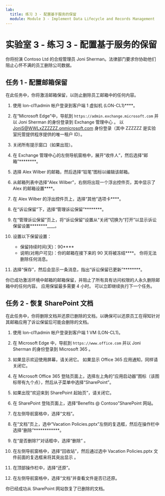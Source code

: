 ```yaml
---
lab:
  title: 练习 3 - 配置基于服务的保留
  module: Module 3 - Implement Data Lifecycle and Records Management
---
```


# 实验室 3 - 练习 3 - 配置基于服务的保留

你将扮演 Contoso Ltd 的合规管理员 Joni Sherman。法律部门要求你协助他们阻止心怀不满的员工删除公司数据。

## 任务 1 - 配置邮箱保留

在此任务中，你将激活邮箱保留，以防止删除员工邮箱中的任何内容。

1. 使用 lon-cl1\admin 帐户登录到客户端 1 虚拟机 (LON-CL1)****。

1. 在“Microsoft Edge”中，导航到 `https://admin.exchange.microsoft.com` 并以 Joni Sherman 的身份登录到 Exchange 管理中心  。 以 JoniS@WWLxZZZZZZ.onmicrosoft.com 身份登录（其中 ZZZZZZ 是实验室托管提供程序提供的唯一租户 ID）。

1. 关闭所有提示窗口（如果出现）。

1. 在 Exchange 管理中心的左侧导航窗格中，展开“收件人”，然后选择“邮箱”********。

1. 选择 Alex Wilber 的邮箱，然后选择“铅笔”图标以编辑该邮箱。

1. 从邮箱列表中选择“Alex Wilber”，右侧将出现一个浮出控件页，其中显示了 Alex 的邮箱设置****。

1. 在 Alex Wilber 的浮出控件页上，选择“其他”选项卡****。

1. 在“诉讼保留”下，选择“管理诉讼保留”********。

1. 在“管理诉讼保留”页上，将“诉讼保留”设置从“关闭”切换为“打开”以显示诉讼保留设置********____。

1. 设置以下保留设置：

    - 保留持续时间(天)：90****
    - 说明(对用户可见)：你的邮箱在接下来的 90 天将被冻结****。 你将无法删除任何消息。

1. 选择“保存”，然后会显示一条消息，指出“诉讼保留已更新”********。

你已成功激活环境中邮箱的邮箱保留，并阻止了所有具有访问权限的人永久删除邮箱中的任何内容。 应用保留最多需要 4 小时。  可以立即继续执行下一个任务。

## 任务 2 - 恢复 SharePoint 文档

在此任务中，你将删除文档并还原已删除的文档，以确保可以还原员工在得知针对其邮箱应用了诉讼保留后可能会删除的文档。

1. 使用 lon-cl1\admin 帐户登录到客户端 1 VM (LON-CL1)。

1. 在 Microsoft Edge 中，导航到 `https://www.office.com` 并以 Joni Sherman 的身份登录到 Microsoft 365  。

1. 如果显示欢迎使用屏幕，请关闭它。 如果显示 Office 365 应用通知，同样请关闭它。

1. 在 Microsoft Office 365 登陆页面上，选择左上角的“应用启动器”图标（该图标带有九个点），然后从子菜单中选择“SharePoint”。

1. 如果出现“欢迎来到 SharePoint 起始页”，请关闭它。

1. 在 SharePoint 登陆页面上，选择“Benefits @ Contoso”SharePoint 网站。

1. 在左侧导航窗格中，选择“文档”。

1. 在“文档”页上，选中“Vacation Policies.pptx”左侧的复选框，然后在操作栏中选择“删除”************。

1. 在“是否删除?”对话框中，选择“删除” 。

1. 在左侧导航窗格中，选择“回收站”，然后通过选中 Vacation Policies.pptx 文件前面的复选框来将其突出显示 。

1. 在顶部操作栏中，选择“还原”。

1. 在左侧导航窗格中，选择“文档”并查看文件是否已还原。

你已经成功从 SharePoint 网站恢复了已删除的文档。
